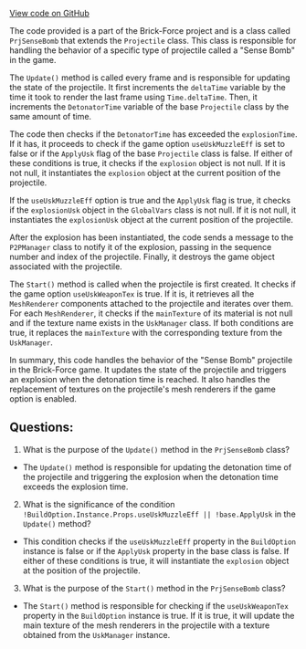 [View code on GitHub](https://github.com/TieHaxJan/Brick-Force/Assembly-CSharp\PrjSenseBomb.cs)

The code provided is a part of the Brick-Force project and is a class called `PrjSenseBomb` that extends the `Projectile` class. This class is responsible for handling the behavior of a specific type of projectile called a "Sense Bomb" in the game.

The `Update()` method is called every frame and is responsible for updating the state of the projectile. It first increments the `deltaTime` variable by the time it took to render the last frame using `Time.deltaTime`. Then, it increments the `DetonatorTime` variable of the base `Projectile` class by the same amount of time. 

The code then checks if the `DetonatorTime` has exceeded the `explosionTime`. If it has, it proceeds to check if the game option `useUskMuzzleEff` is set to false or if the `ApplyUsk` flag of the base `Projectile` class is false. If either of these conditions is true, it checks if the `explosion` object is not null. If it is not null, it instantiates the `explosion` object at the current position of the projectile.

If the `useUskMuzzleEff` option is true and the `ApplyUsk` flag is true, it checks if the `explosionUsk` object in the `GlobalVars` class is not null. If it is not null, it instantiates the `explosionUsk` object at the current position of the projectile.

After the explosion has been instantiated, the code sends a message to the `P2PManager` class to notify it of the explosion, passing in the sequence number and index of the projectile. Finally, it destroys the game object associated with the projectile.

The `Start()` method is called when the projectile is first created. It checks if the game option `useUskWeaponTex` is true. If it is, it retrieves all the `MeshRenderer` components attached to the projectile and iterates over them. For each `MeshRenderer`, it checks if the `mainTexture` of its material is not null and if the texture name exists in the `UskManager` class. If both conditions are true, it replaces the `mainTexture` with the corresponding texture from the `UskManager`.

In summary, this code handles the behavior of the "Sense Bomb" projectile in the Brick-Force game. It updates the state of the projectile and triggers an explosion when the detonation time is reached. It also handles the replacement of textures on the projectile's mesh renderers if the game option is enabled.
## Questions: 
 1. What is the purpose of the `Update()` method in the `PrjSenseBomb` class?
- The `Update()` method is responsible for updating the detonation time of the projectile and triggering the explosion when the detonation time exceeds the explosion time.

2. What is the significance of the condition `!BuildOption.Instance.Props.useUskMuzzleEff || !base.ApplyUsk` in the `Update()` method?
- This condition checks if the `useUskMuzzleEff` property in the `BuildOption` instance is false or if the `ApplyUsk` property in the base class is false. If either of these conditions is true, it will instantiate the `explosion` object at the position of the projectile.

3. What is the purpose of the `Start()` method in the `PrjSenseBomb` class?
- The `Start()` method is responsible for checking if the `useUskWeaponTex` property in the `BuildOption` instance is true. If it is true, it will update the main texture of the mesh renderers in the projectile with a texture obtained from the `UskManager` instance.